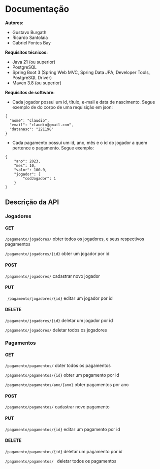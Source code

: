 # Documentação

**Autores:**  
- Gustavo Burgath  
- Ricardo Santolaia  
- Gabriel Fontes Bay

**Requisitos técnicos:**
- Java 21 (ou superior)
- PostgreSQL
- Spring Boot 3 (Spring Web MVC, Spring Data JPA, Developer Tools, PostgreSQL Driver)
- Maven 3.8 (ou superior)

**Requisitos de software:**
- Cada jogador possui um id, título, e-mail e data de nascimento. Segue exemplo de do corpo de uma requisição em json:
```exemplo do jogador:
{
  "nome": "claudio",
  "email": "claudio@gmail.com",
  "datanasc": "221198"
}
```
- Cada pagamento possui um id, ano, mês e o id do jogador a quem pertence o pagamento. Segue exemplo:
```
{
    "ano": 2023,
    "mes": 10,
    "valor": 100.0,
    "jogador": {
        "codJogador": 1
    }
}
```

## Descrição da API

### Jogadores

#### GET
```/pagamento/jogadores/``` obter todos os jogadores, e seus respectivos pagamentos

```/pagamento/jogadores/{id}``` obter um jogador por id

#### POST

```/pagamento/jogadores/``` cadastrar novo jogador

#### PUT

``` /pagamento/jogadores/{id}``` editar um jogador por id

#### DELETE

```/pagamento/jogadores/{id}``` deletar um jogador por id

```/pagamento/jogadores/``` deletar todos os jogadores

### Pagamentos

#### GET

```/pagamento/pagamentos/``` obter todos os pagamentos

```/pagamento/pagamentos/{id}``` obter um pagamento por id

```/pagamento/pagamentos/ano/{ano}``` obter pagamentos por ano

#### POST

```/pagamento/pagamentos/``` cadastrar novo pagamento

#### PUT

```/pagamento/pagamentos/{id}``` editar um pagamento por id 

#### DELETE

```/pagamento/pagamentos/{id}``` deletar um pagamento por id

```/pagamento/pagamentos/ ``` deletar todos os pagamentos
